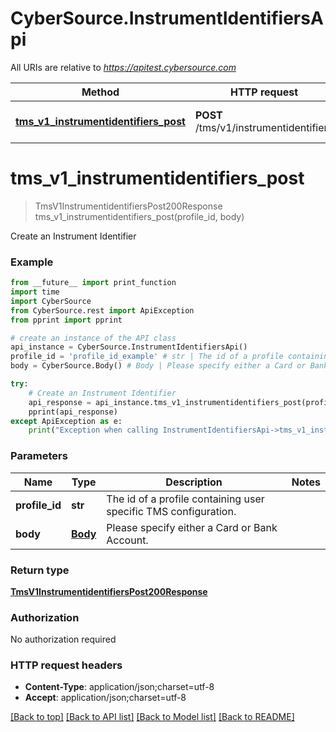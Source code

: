 # CyberSource.InstrumentIdentifiersApi

All URIs are relative to *https://apitest.cybersource.com*

Method | HTTP request | Description
------------- | ------------- | -------------
[**tms_v1_instrumentidentifiers_post**](InstrumentIdentifiersApi.md#tms_v1_instrumentidentifiers_post) | **POST** /tms/v1/instrumentidentifiers | Create an Instrument Identifier


# **tms_v1_instrumentidentifiers_post**
> TmsV1InstrumentidentifiersPost200Response tms_v1_instrumentidentifiers_post(profile_id, body)

Create an Instrument Identifier

### Example 
```python
from __future__ import print_function
import time
import CyberSource
from CyberSource.rest import ApiException
from pprint import pprint

# create an instance of the API class
api_instance = CyberSource.InstrumentIdentifiersApi()
profile_id = 'profile_id_example' # str | The id of a profile containing user specific TMS configuration.
body = CyberSource.Body() # Body | Please specify either a Card or Bank Account.

try: 
    # Create an Instrument Identifier
    api_response = api_instance.tms_v1_instrumentidentifiers_post(profile_id, body)
    pprint(api_response)
except ApiException as e:
    print("Exception when calling InstrumentIdentifiersApi->tms_v1_instrumentidentifiers_post: %s\n" % e)
```

### Parameters

Name | Type | Description  | Notes
------------- | ------------- | ------------- | -------------
 **profile_id** | **str**| The id of a profile containing user specific TMS configuration. | 
 **body** | [**Body**](Body.md)| Please specify either a Card or Bank Account. | 

### Return type

[**TmsV1InstrumentidentifiersPost200Response**](TmsV1InstrumentidentifiersPost200Response.md)

### Authorization

No authorization required

### HTTP request headers

 - **Content-Type**: application/json;charset=utf-8
 - **Accept**: application/json;charset=utf-8

[[Back to top]](#) [[Back to API list]](../README.md#documentation-for-api-endpoints) [[Back to Model list]](../README.md#documentation-for-models) [[Back to README]](../README.md)

